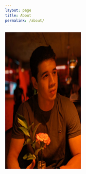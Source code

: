 ```yaml
---
layout: page
title: About
permalink: /about/
---
```

<img src="/assets/img/Khoki Whatsapp photo crpd.jpeg" width ='250' height='450'>
